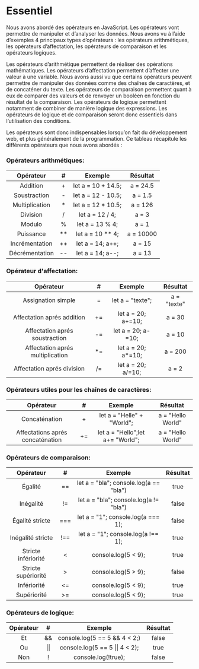 # Essentiel

Nous avons abordé des opérateurs en JavaScript. Les opérateurs vont permettre de manipuler et d’analyser les données. Nous avons vu à l’aide d’exemples 4 principaux types d’opérateurs : les opérateurs arithmétiques, les opérateurs d’affectation, les opérateurs de comparaison et les opérateurs logiques.

Les opérateurs d’arithmétique permettent de réaliser des opérations mathématiques. Les opérateurs d’affectation permettent d’affecter une valeur à une variable. Nous avons aussi vu que certains opérateurs peuvent permettre de manipuler des données comme des chaînes de caractères, et de concaténer du texte. Les opérateurs de comparaison permettent quant à eux de comparer des valeurs et de renvoyer un booléen en fonction du résultat de la comparaison. Les opérateurs de logique permettent notamment de combiner de manière logique des expressions. Les opérateurs de logique et de comparaison seront donc essentiels dans l’utilisation des conditions.

Les opérateurs sont donc indispensables lorsqu’on fait du développement web, et plus généralement de la programmation. Ce tableau récapitule les différents opérateurs que nous avons abordés :

### Opérateurs arithmétiques:
|    Opérateur     |  #   |       Exemple        |  Résultat   |
|:----------------:|:----:|:--------------------:|:-----------:|
|     Addition     |  +   |  let a = 10 + 14.5;  |  a = 24.5   |
|   Soustraction   |  -   |  let a = 12 - 10.5;  |   a = 1.5   |
|  Multiplication  |  *   |  let a = 12 * 10.5;  |   a = 126   |
|     Division     |  /   |   let a = 12 / 4;    |    a = 3    |
|      Modulo      |  %   |   let a = 13 % 4;    |    a = 1    |
|    Puissance     |  **  |   let a = 10 ** 4;   |  a = 10000  |
|  Incrémentation  |  ++  |   let a = 14; a++;   |   a = 15    |
|  Décrémentation  |  --  |   let a = 14; a--;   |   a = 13    |

### Opérateur d'affectation:
|             Opérateur              |  #   |       Exemple        |   Résultat    |
|:----------------------------------:|:----:|:--------------------:|:-------------:|
|         Assignation simple         |  =   |   let a = "texte";   |  a = "texte"  |
|     Affectation aprés addition     |  +=  |  let a = 20; a+=10;  |    a = 30     |
|   Affectation aprés soustraction   |  -=  |  let a = 20; a-=10;  |    a = 10     |
|  Affectation aprés multiplication  |  *=  |  let a = 20; a*=10;  |    a = 200    |
|     Affectation aprés division     |  /=  |  let a = 20; a/=10;  |     a = 2     |

### Opérateurs utiles pour les chaînes de caractères:
|            Opérateur             | #  |             Exemple              |      Résultat      |
|:--------------------------------:|:--:|:--------------------------------:|:------------------:|
|          Concaténation           | +  |    let a = "Helle" + "World";    | a = "Hello World"  |
| Affectations aprés concaténation | += | let a = "Hello";let a+= "World"; | a = "Hello World"  |

### Opérateurs de comparaison:
|       Opérateur       |  #  |                  Exemple                  |  Résultat  |
|:---------------------:|:---:|:-----------------------------------------:|:----------:|
|        Égalité        | ==  |  let a = "bla"; console.log(a == "bla")   |    true    |
|       Inégalité       | !=  |  let a = "bla"; console.log(a != "bla")   |   false    |
|    Égalité stricte    | === |    let a = "1"; console.log(a === 1);     |   false    |
|   Inégalité stricte   | !== |    let a = "1"; console.log(a !== 1);     |    true    |
|  Stricte infériorité  |  <  |            console.log(5 < 9);            |    true    |
|  Stricte supériorité  | \>  |            console.log(5 > 9);            |   false    |
|      Infériorité      | <=  |            console.log(5 < 9);            |    true    |
|      Supériorité      | \>= |            console.log(5 < 9);            |    true    |

### Opérateurs de logique:
| Opérateur |  #   |             Exemple             | Résultat |
|:---------:|:----:|:-------------------------------:|:--------:|
|    Et     |  &&  |  console.log(5 == 5 && 4 < 2;)  |  false   |
|    Ou     | \|\| | console.log(5 == 5 \|\| 4 < 2); |   true   |
|    Non    |  !   |       console.log(!true);       |  false   |